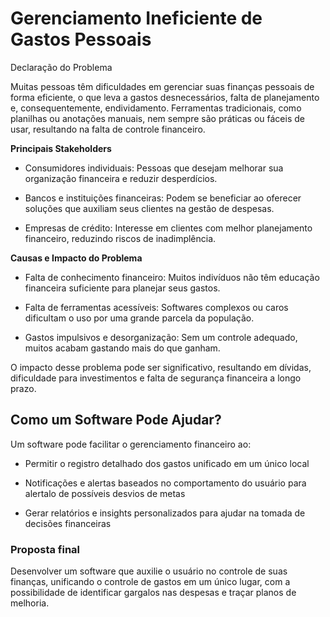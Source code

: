# Gerenciamento Ineficiente de Gastos Pessoais

Declaração do Problema

Muitas pessoas têm dificuldades em gerenciar suas finanças pessoais de forma eficiente, o que leva a gastos desnecessários, falta de planejamento e, consequentemente, endividamento. Ferramentas tradicionais, como planilhas ou anotações manuais, nem sempre são práticas ou fáceis de usar, resultando na falta de controle financeiro.

<strong> Principais Stakeholders </strong>

* Consumidores individuais: Pessoas que desejam melhorar sua organização financeira e reduzir desperdícios.

* Bancos e instituições financeiras: Podem se beneficiar ao oferecer soluções que auxiliam seus clientes na gestão de despesas.

* Empresas de crédito: Interesse em clientes com melhor planejamento financeiro, reduzindo riscos de inadimplência.

<strong> Causas e Impacto do Problema  </strong>

* Falta de conhecimento financeiro: Muitos indivíduos não têm educação financeira suficiente para planejar seus gastos.

* Falta de ferramentas acessíveis: Softwares complexos ou caros dificultam o uso por uma grande parcela da população.
    
* Gastos impulsivos e desorganização: Sem um controle adequado, muitos acabam gastando mais do que ganham.

O impacto desse problema pode ser significativo, resultando em dívidas, dificuldade para investimentos e falta de segurança financeira a longo prazo.

## Como um Software Pode Ajudar?

Um software pode facilitar o gerenciamento financeiro ao:

* Permitir o registro detalhado dos gastos unificado em um único local

* Notificações e alertas baseados no comportamento do usuário para alertalo de possíveis desvios de metas

* Gerar relatórios e insights personalizados para ajudar na tomada de decisões financeiras


### Proposta final

Desenvolver um software que auxilie o usuário no controle de suas finanças, unificando o controle de gastos em um único lugar, com a possibilidade de identificar gargalos nas despesas e traçar planos de melhoria. 
